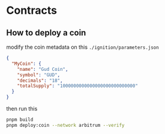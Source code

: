 # Contracts

## How to deploy a coin

modify the coin metadata on this `./ignition/parameters.json`

```json
{
  "MyCoin": {
    "name": "Gud Coin",
    "symbol": "GUD",
    "decimals": "18",
    "totalSupply": "1000000000000000000000000000"
  }
}
```

then run this

```sh
pnpm build
pnpm deploy:coin --network arbitrum --verify
```
